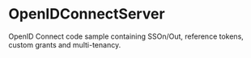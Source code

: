 # OpenIDConnectServer
OpenID Connect code sample containing SSOn/Out, reference tokens, custom grants and multi-tenancy.
